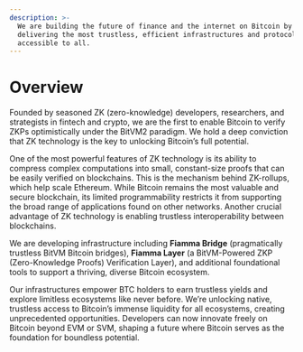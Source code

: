 ```yaml
---
description: >-
  We are building the future of finance and the internet on Bitcoin by
  delivering the most trustless, efficient infrastructures and protocols
  accessible to all.
---
```


# Overview

Founded by seasoned ZK (zero-knowledge) developers, researchers, and strategists in fintech and crypto, we are the first to enable Bitcoin to verify ZKPs optimistically under the BitVM2 paradigm. We hold a deep conviction that ZK technology is the key to unlocking Bitcoin’s full potential.

One of the most powerful features of ZK technology is its ability to compress complex computations into small, constant-size proofs that can be easily verified on blockchains. This is the mechanism behind ZK-rollups, which help scale Ethereum. While Bitcoin remains the most valuable and secure blockchain, its limited programmability restricts it from supporting the broad range of applications found on other networks. Another crucial advantage of ZK technology is enabling trustless interoperability between blockchains.&#x20;

We are developing infrastructure including **Fiamma Bridge** (pragmatically trustless BitVM Bitcoin bridges), **Fiamma Layer** (a BitVM-Powered ZKP (Zero-Knowledge Proofs) Verification Layer), and additional foundational tools to support a thriving, diverse Bitcoin ecosystem.

Our infrastructures empower BTC holders to earn trustless yields and explore limitless ecosystems like never before. We’re unlocking native, trustless access to Bitcoin’s immense liquidity for all ecosystems, creating unprecedented opportunities. Developers can now innovate freely on Bitcoin beyond EVM or SVM, shaping a future where Bitcoin serves as the foundation for boundless potential.
